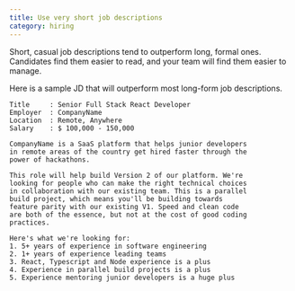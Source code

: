 ```yaml
---
title: Use very short job descriptions
category: hiring
---
```


Short, casual job descriptions tend to outperform long, formal ones. Candidates find them easier to read, and your team will find them easier to manage.

Here is a sample JD that will outperform most long-form job descriptions.

```
Title     : Senior Full Stack React Developer
Employer  : CompanyName
Location  : Remote, Anywhere
Salary    : $ 100,000 - 150,000

CompanyName is a SaaS platform that helps junior developers
in remote areas of the country get hired faster through the
power of hackathons.

This role will help build Version 2 of our platform. We're
looking for people who can make the right technical choices
in collaboration with our existing team. This is a parallel
build project, which means you'll be building towards
feature parity with our existing V1. Speed and clean code
are both of the essence, but not at the cost of good coding
practices.

Here's what we're looking for:
1. 5+ years of experience in software engineering
2. 1+ years of experience leading teams
3. React, Typescript and Node experience is a plus
4. Experience in parallel build projects is a plus
5. Experience mentoring junior developers is a huge plus
```